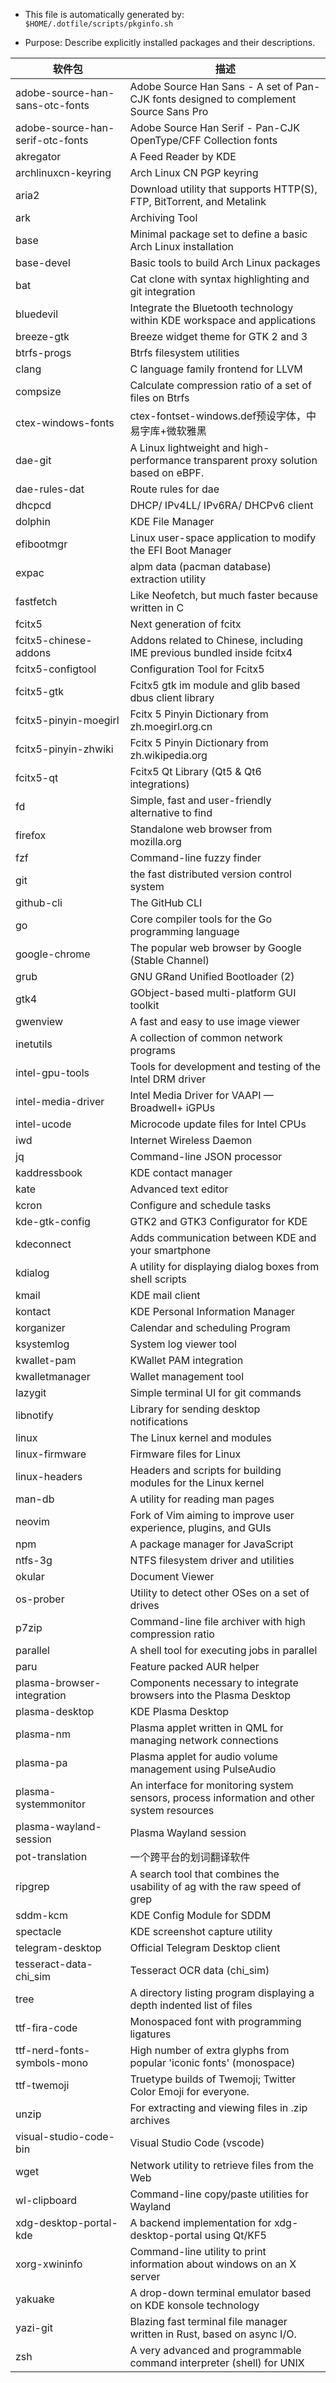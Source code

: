 * This file is automatically generated by: `$HOME/.dotfile/scripts/pkginfo.sh`

* Purpose: Describe explicitly installed packages and their descriptions.

| 软件包 | 描述 |
| ------- | ---- |
| adobe-source-han-sans-otc-fonts | Adobe Source Han Sans - A set of Pan-CJK fonts designed to complement Source Sans Pro |
| adobe-source-han-serif-otc-fonts | Adobe Source Han Serif - Pan-CJK OpenType/CFF Collection fonts |
| akregator | A Feed Reader by KDE |
| archlinuxcn-keyring | Arch Linux CN PGP keyring |
| aria2 | Download utility that supports HTTP(S), FTP, BitTorrent, and Metalink |
| ark | Archiving Tool |
| base | Minimal package set to define a basic Arch Linux installation |
| base-devel | Basic tools to build Arch Linux packages |
| bat | Cat clone with syntax highlighting and git integration |
| bluedevil | Integrate the Bluetooth technology within KDE workspace and applications |
| breeze-gtk | Breeze widget theme for GTK 2 and 3 |
| btrfs-progs | Btrfs filesystem utilities |
| clang | C language family frontend for LLVM |
| compsize | Calculate compression ratio of a set of files on Btrfs |
| ctex-windows-fonts | ctex-fontset-windows.def预设字体，中易字库+微软雅黑 |
| dae-git | A Linux lightweight and high-performance transparent proxy solution based on eBPF. |
| dae-rules-dat | Route rules for dae |
| dhcpcd | DHCP/ IPv4LL/ IPv6RA/ DHCPv6 client |
| dolphin | KDE File Manager |
| efibootmgr | Linux user-space application to modify the EFI Boot Manager |
| expac | alpm data (pacman database) extraction utility |
| fastfetch | Like Neofetch, but much faster because written in C |
| fcitx5 | Next generation of fcitx |
| fcitx5-chinese-addons | Addons related to Chinese, including IME previous bundled inside fcitx4 |
| fcitx5-configtool | Configuration Tool for Fcitx5 |
| fcitx5-gtk | Fcitx5 gtk im module and glib based dbus client library |
| fcitx5-pinyin-moegirl | Fcitx 5 Pinyin Dictionary from zh.moegirl.org.cn |
| fcitx5-pinyin-zhwiki | Fcitx 5 Pinyin Dictionary from zh.wikipedia.org |
| fcitx5-qt | Fcitx5 Qt Library (Qt5 & Qt6 integrations) |
| fd | Simple, fast and user-friendly alternative to find |
| firefox | Standalone web browser from mozilla.org |
| fzf | Command-line fuzzy finder |
| git | the fast distributed version control system |
| github-cli | The GitHub CLI |
| go | Core compiler tools for the Go programming language |
| google-chrome | The popular web browser by Google (Stable Channel) |
| grub | GNU GRand Unified Bootloader (2) |
| gtk4 | GObject-based multi-platform GUI toolkit |
| gwenview | A fast and easy to use image viewer |
| inetutils | A collection of common network programs |
| intel-gpu-tools | Tools for development and testing of the Intel DRM driver |
| intel-media-driver | Intel Media Driver for VAAPI — Broadwell+ iGPUs |
| intel-ucode | Microcode update files for Intel CPUs |
| iwd | Internet Wireless Daemon |
| jq | Command-line JSON processor |
| kaddressbook | KDE contact manager |
| kate | Advanced text editor |
| kcron | Configure and schedule tasks |
| kde-gtk-config | GTK2 and GTK3 Configurator for KDE |
| kdeconnect | Adds communication between KDE and your smartphone |
| kdialog | A utility for displaying dialog boxes from shell scripts |
| kmail | KDE mail client |
| kontact | KDE Personal Information Manager |
| korganizer | Calendar and scheduling Program |
| ksystemlog | System log viewer tool |
| kwallet-pam | KWallet PAM integration |
| kwalletmanager | Wallet management tool |
| lazygit | Simple terminal UI for git commands |
| libnotify | Library for sending desktop notifications |
| linux | The Linux kernel and modules |
| linux-firmware | Firmware files for Linux |
| linux-headers | Headers and scripts for building modules for the Linux kernel |
| man-db | A utility for reading man pages |
| neovim | Fork of Vim aiming to improve user experience, plugins, and GUIs |
| npm | A package manager for JavaScript |
| ntfs-3g | NTFS filesystem driver and utilities |
| okular | Document Viewer |
| os-prober | Utility to detect other OSes on a set of drives |
| p7zip | Command-line file archiver with high compression ratio |
| parallel | A shell tool for executing jobs in parallel |
| paru | Feature packed AUR helper |
| plasma-browser-integration | Components necessary to integrate browsers into the Plasma Desktop |
| plasma-desktop | KDE Plasma Desktop |
| plasma-nm | Plasma applet written in QML for managing network connections |
| plasma-pa | Plasma applet for audio volume management using PulseAudio |
| plasma-systemmonitor | An interface for monitoring system sensors, process information and other system resources |
| plasma-wayland-session | Plasma Wayland session |
| pot-translation | 一个跨平台的划词翻译软件 | A cross-platform software for text translation. |
| ripgrep | A search tool that combines the usability of ag with the raw speed of grep |
| sddm-kcm | KDE Config Module for SDDM |
| spectacle | KDE screenshot capture utility |
| telegram-desktop | Official Telegram Desktop client |
| tesseract-data-chi_sim | Tesseract OCR data (chi_sim) |
| tree | A directory listing program displaying a depth indented list of files |
| ttf-fira-code | Monospaced font with programming ligatures |
| ttf-nerd-fonts-symbols-mono | High number of extra glyphs from popular 'iconic fonts' (monospace) |
| ttf-twemoji | Truetype builds of Twemoji; Twitter Color Emoji for everyone. |
| unzip | For extracting and viewing files in .zip archives |
| visual-studio-code-bin | Visual Studio Code (vscode) |
| wget | Network utility to retrieve files from the Web |
| wl-clipboard | Command-line copy/paste utilities for Wayland |
| xdg-desktop-portal-kde | A backend implementation for xdg-desktop-portal using Qt/KF5 |
| xorg-xwininfo | Command-line utility to print information about windows on an X server |
| yakuake | A drop-down terminal emulator based on KDE konsole technology |
| yazi-git | Blazing fast terminal file manager written in Rust, based on async I/O. |
| zsh | A very advanced and programmable command interpreter (shell) for UNIX |

